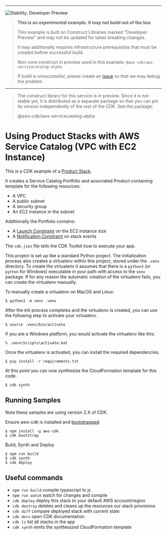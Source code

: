 <!--BEGIN STABILITY BANNER-->
---

![Stability: Developer Preview](https://img.shields.io/badge/stability-Developer--Preview-important.svg?style=for-the-badge)

> **This is an experimental example. It may not build out of the box**
>
> This example is built on Construct Libraries marked "Developer Preview" and may not be updated for latest breaking changes.
>
> It may additionally requires infrastructure prerequisites that must be created before successful build.
>
> Non-core construct in preview used in this example: `@aws-cdk/aws-servicecatalog-alpha` 
>
> If build is unsuccessful, please create an [issue](https://github.com/aws-samples/aws-cdk-examples/issues/new) so that we may debug the problem 
---
<!--END STABILITY BANNER-->

> The construct library for this service is in preview. Since it is not stable yet, it is distributed as a separate package so that 
> you can pin its version independently of the rest of the CDK. See the package:
>
> @aws-cdk/aws-servicecatalog-alpha

# Using Product Stacks with AWS Service Catalog (VPC with EC2 Instance)

This is a CDK example of a [Product Stack](https://docs.aws.amazon.com/cdk/api/v1/docs/@aws-cdk_aws-servicecatalog.ProductStack.html).

It creates a Service Catalog Portfolio and associated Product containing template for the following resources:
* A VPC
* A public subnet
* A security group
* An EC2 instance in the subnet

Additionally the Portfolio contains:
* A [Launch Constraint](https://docs.aws.amazon.com/servicecatalog/latest/adminguide/constraints-launch.html) on the EC2 instance size
* A [Notification Constraint](https://docs.aws.amazon.com/servicecatalog/latest/adminguide/constraints-notification.html) on stack events

The `cdk.json` file tells the CDK Toolkit how to execute your app.

This project is set up like a standard Python project.  The initialization
process also creates a virtualenv within this project, stored under the `.venv`
directory.  To create the virtualenv it assumes that there is a `python3`
(or `python` for Windows) executable in your path with access to the `venv`
package. If for any reason the automatic creation of the virtualenv fails,
you can create the virtualenv manually.

To manually create a virtualenv on MacOS and Linux:

```
$ python3 -m venv .venv
```

After the init process completes and the virtualenv is created, you can use the following
step to activate your virtualenv.

```
$ source .venv/bin/activate
```

If you are a Windows platform, you would activate the virtualenv like this:

```
% .venv\Scripts\activate.bat
```

Once the virtualenv is activated, you can install the required dependencies.

```
$ pip install -r requirements.txt
```

At this point you can now synthesize the CloudFormation template for this code.

```
$ cdk synth
```

## Running Samples
Note these samples are using version 2.X of CDK.

Ensure aws-cdk is installed and [bootstrapped](https://docs.aws.amazon.com/cdk/latest/guide/bootstrapping.html).

```
$ npm install -g aws-cdk
$ cdk bootstrap
```

Build, Synth and Deploy
```
$ npm run build
$ cdk synth
$ cdk deploy
```

## Useful commands

 * `npm run build`   compile typescript to js
 * `npm run watch`   watch for changes and compile
 * `cdk deploy`      deploy this stack to your default AWS account/region
 * `cdk destroy`     deletes and cleans up the resources our stack provisions
 * `cdk diff`        compare deployed stack with current state
 * `cdk docs`        open CDK documentation
 * `cdk ls`          list all stacks in the app
 * `cdk synth`       emits the synthesized CloudFormation template